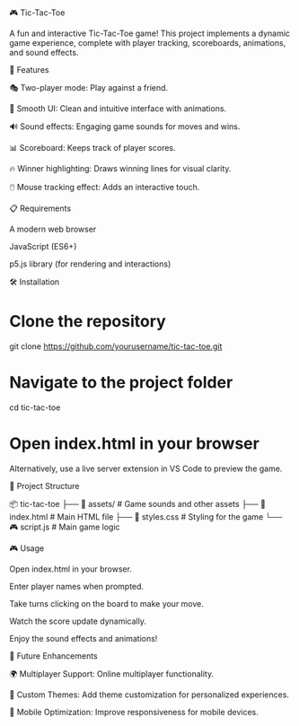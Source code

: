🎮 Tic-Tac-Toe

A fun and interactive Tic-Tac-Toe game! This project implements a dynamic game experience, complete with player tracking, scoreboards, animations, and sound effects.

🚀 Features

🎭 Two-player mode: Play against a friend.

🎨 Smooth UI: Clean and intuitive interface with animations.

🔊 Sound effects: Engaging game sounds for moves and wins.

📊 Scoreboard: Keeps track of player scores.

🔥 Winner highlighting: Draws winning lines for visual clarity.

🖱️ Mouse tracking effect: Adds an interactive touch.

📋 Requirements

A modern web browser

JavaScript (ES6+)

p5.js library (for rendering and interactions)

🛠️ Installation

# Clone the repository
git clone https://github.com/yourusername/tic-tac-toe.git

# Navigate to the project folder
cd tic-tac-toe

# Open index.html in your browser

Alternatively, use a live server extension in VS Code to preview the game.

📂 Project Structure

📦 tic-tac-toe
├── 🎨 assets/                # Game sounds and other assets
├── 📜 index.html             # Main HTML file
├── 🎨 styles.css             # Styling for the game
└── 🎮 script.js              # Main game logic

🎮 Usage

Open index.html in your browser.

Enter player names when prompted.

Take turns clicking on the board to make your move.

Watch the score update dynamically.

Enjoy the sound effects and animations!

🌱 Future Enhancements

🌍 Multiplayer Support: Online multiplayer functionality.

🎨 Custom Themes: Add theme customization for personalized experiences.

📱 Mobile Optimization: Improve responsiveness for mobile devices.
